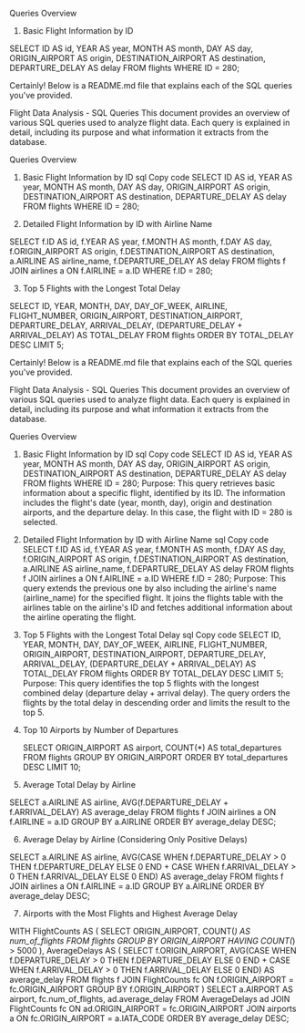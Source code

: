 Queries Overview

1. Basic Flight Information by ID

SELECT
ID AS id,
YEAR AS year,
MONTH AS month,
DAY AS day,
ORIGIN_AIRPORT AS origin,
DESTINATION_AIRPORT AS destination,
DEPARTURE_DELAY AS delay
FROM
flights
WHERE
ID = 280;

Certainly! Below is a README.md file that explains each of the SQL queries you've provided.

Flight Data Analysis - SQL Queries
This document provides an overview of various SQL queries used to analyze flight data. Each query is explained in detail, including its purpose and what information it extracts from the database.

Queries Overview

1. Basic Flight Information by ID
   sql
   Copy code
   SELECT
   ID AS id,
   YEAR AS year,
   MONTH AS month,
   DAY AS day,
   ORIGIN_AIRPORT AS origin,
   DESTINATION_AIRPORT AS destination,
   DEPARTURE_DELAY AS delay
   FROM
   flights
   WHERE
   ID = 280;

2. Detailed Flight Information by ID with Airline Name

SELECT
f.ID AS id,
f.YEAR AS year,
f.MONTH AS month,
f.DAY AS day,
f.ORIGIN_AIRPORT AS origin,
f.DESTINATION_AIRPORT AS destination,
a.AIRLINE AS airline_name,
f.DEPARTURE_DELAY AS delay
FROM
flights f
JOIN
airlines a ON f.AIRLINE = a.ID
WHERE
f.ID = 280;

3. Top 5 Flights with the Longest Total Delay

SELECT
ID,
YEAR,
MONTH,
DAY,
DAY_OF_WEEK,
AIRLINE,
FLIGHT_NUMBER,
ORIGIN_AIRPORT,
DESTINATION_AIRPORT,
DEPARTURE_DELAY,
ARRIVAL_DELAY,
(DEPARTURE_DELAY + ARRIVAL_DELAY) AS TOTAL_DELAY
FROM
flights
ORDER BY
TOTAL_DELAY DESC
LIMIT 5;

Certainly! Below is a README.md file that explains each of the SQL queries you've provided.

Flight Data Analysis - SQL Queries
This document provides an overview of various SQL queries used to analyze flight data. Each query is explained in detail, including its purpose and what information it extracts from the database.

Queries Overview

1. Basic Flight Information by ID
   sql
   Copy code
   SELECT
   ID AS id,
   YEAR AS year,
   MONTH AS month,
   DAY AS day,
   ORIGIN_AIRPORT AS origin,
   DESTINATION_AIRPORT AS destination,
   DEPARTURE_DELAY AS delay
   FROM
   flights
   WHERE
   ID = 280;
   Purpose:
   This query retrieves basic information about a specific flight, identified by its ID. The information includes the flight's date (year, month, day), origin and destination airports, and the departure delay. In this case, the flight with ID = 280 is selected.

2. Detailed Flight Information by ID with Airline Name
   sql
   Copy code
   SELECT
   f.ID AS id,
   f.YEAR AS year,
   f.MONTH AS month,
   f.DAY AS day,
   f.ORIGIN_AIRPORT AS origin,
   f.DESTINATION_AIRPORT AS destination,
   a.AIRLINE AS airline_name,
   f.DEPARTURE_DELAY AS delay
   FROM
   flights f
   JOIN
   airlines a ON f.AIRLINE = a.ID
   WHERE
   f.ID = 280;
   Purpose:
   This query extends the previous one by also including the airline's name (airline_name) for the specified flight. It joins the flights table with the airlines table on the airline's ID and fetches additional information about the airline operating the flight.

3. Top 5 Flights with the Longest Total Delay
   sql
   Copy code
   SELECT
   ID,
   YEAR,
   MONTH,
   DAY,
   DAY_OF_WEEK,
   AIRLINE,
   FLIGHT_NUMBER,
   ORIGIN_AIRPORT,
   DESTINATION_AIRPORT,
   DEPARTURE_DELAY,
   ARRIVAL_DELAY,
   (DEPARTURE_DELAY + ARRIVAL_DELAY) AS TOTAL_DELAY
   FROM
   flights
   ORDER BY
   TOTAL_DELAY DESC
   LIMIT 5;
   Purpose:
   This query identifies the top 5 flights with the longest combined delay (departure delay + arrival delay). The query orders the flights by the total delay in descending order and limits the result to the top 5.

4. Top 10 Airports by Number of Departures

   SELECT
   ORIGIN_AIRPORT AS airport,
   COUNT(\*) AS total_departures
   FROM
   flights
   GROUP BY
   ORIGIN_AIRPORT
   ORDER BY
   total_departures DESC
   LIMIT 10;

5. Average Total Delay by Airline

SELECT
a.AIRLINE AS airline,
AVG(f.DEPARTURE_DELAY + f.ARRIVAL_DELAY) AS average_delay
FROM
flights f
JOIN
airlines a ON f.AIRLINE = a.ID
GROUP BY
a.AIRLINE
ORDER BY
average_delay DESC;

6. Average Delay by Airline (Considering Only Positive Delays)

SELECT
a.AIRLINE AS airline,
AVG(CASE
WHEN f.DEPARTURE_DELAY > 0 THEN f.DEPARTURE_DELAY
ELSE 0
END + CASE
WHEN f.ARRIVAL_DELAY > 0 THEN f.ARRIVAL_DELAY
ELSE 0
END) AS average_delay
FROM
flights f
JOIN
airlines a ON f.AIRLINE = a.ID
GROUP BY
a.AIRLINE
ORDER BY
average_delay DESC;

7. Airports with the Most Flights and Highest Average Delay

WITH FlightCounts AS (
SELECT
ORIGIN_AIRPORT,
COUNT(_) AS num_of_flights
FROM
flights
GROUP BY
ORIGIN_AIRPORT
HAVING
COUNT(_) > 5000
),
AverageDelays AS (
SELECT
f.ORIGIN_AIRPORT,
AVG(CASE
WHEN f.DEPARTURE_DELAY > 0 THEN f.DEPARTURE_DELAY
ELSE 0
END + CASE
WHEN f.ARRIVAL_DELAY > 0 THEN f.ARRIVAL_DELAY
ELSE 0
END) AS average_delay
FROM
flights f
JOIN
FlightCounts fc ON f.ORIGIN_AIRPORT = fc.ORIGIN_AIRPORT
GROUP BY
f.ORIGIN_AIRPORT
)
SELECT
a.AIRPORT AS airport,
fc.num_of_flights,
ad.average_delay
FROM
AverageDelays ad
JOIN
FlightCounts fc ON ad.ORIGIN_AIRPORT = fc.ORIGIN_AIRPORT
JOIN
airports a ON fc.ORIGIN_AIRPORT = a.IATA_CODE
ORDER BY
average_delay DESC;
